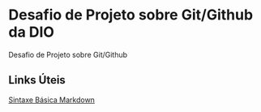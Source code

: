 # Desafio de Projeto sobre Git/Github da DIO
Desafio de Projeto sobre Git/Github

## Links Úteis
[Sintaxe Básica Markdown](https://www.markdownguide.org/)
